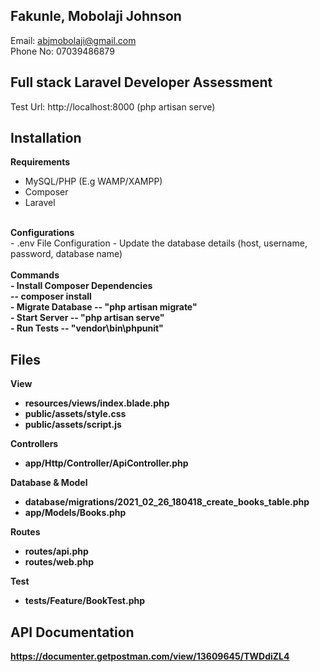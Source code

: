 ## Fakunle, Mobolaji Johnson
Email: abjmobolaji@gmail.com <br/>
Phone No: 07039486879

## Full stack Laravel Developer Assessment
Test Url: http://localhost:8000 (php artisan serve)

## Installation

<b>Requirements</b> <br/>
* MySQL/PHP (E.g WAMP/XAMPP)
* Composer
* Laravel
<br/>
<b>Configurations</b> <br/>
- .env File Configuration - Update the database details (host, username, password, database name)
<br/><br/>
<b>Commands</b> <br/>
<b>- Install Composer Dependencies<br/> -- composer install<br/>
<b>- Migrate Database</b> -- "php artisan migrate" <br/>
<b>- Start Server</b> -- "php artisan serve" <br/>
<b>- Run Tests</b> -- "vendor\bin\phpunit" <br/>

## Files
<b>View</b> <br/>
* resources/views/index.blade.php
* public/assets/style.css
* public/assets/script.js

<b>Controllers</b> <br/>
* app/Http/Controller/ApiController.php

<b>Database & Model</b> <br/>
* database/migrations/2021_02_26_180418_create_books_table.php
* app/Models/Books.php

<b>Routes</b> <br/>
* routes/api.php
* routes/web.php

<b>Test</b> <br/>
* tests/Feature/BookTest.php

## API Documentation
https://documenter.getpostman.com/view/13609645/TWDdiZL4



